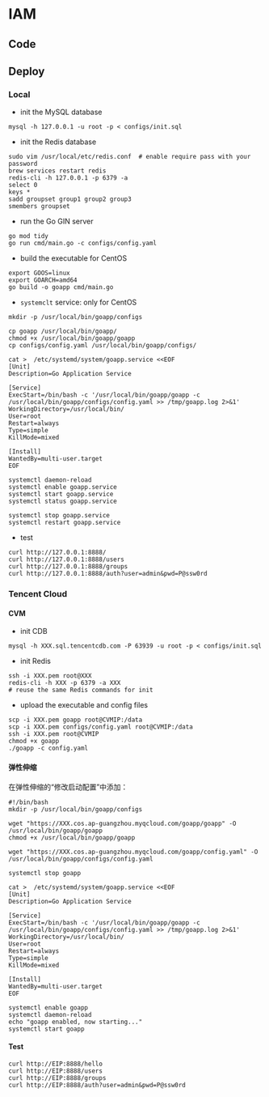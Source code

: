 # IAM

## Code



## Deploy

### Local

- init the MySQL database
```shell
mysql -h 127.0.0.1 -u root -p < configs/init.sql
```

- init the Redis database
```shell
sudo vim /usr/local/etc/redis.conf  # enable require pass with your password
brew services restart redis
redis-cli -h 127.0.0.1 -p 6379 -a 
select 0
keys *
sadd groupset group1 group2 group3
smembers groupset
```

- run the Go GIN server
```shell
go mod tidy
go run cmd/main.go -c configs/config.yaml
```

- build the executable for CentOS
```shell
export GOOS=linux
export GOARCH=amd64
go build -o goapp cmd/main.go
```

- `systemclt` service: only for CentOS
```shell
mkdir -p /usr/local/bin/goapp/configs

cp goapp /usr/local/bin/goapp/
chmod +x /usr/local/bin/goapp/goapp
cp configs/config.yaml /usr/local/bin/goapp/configs/

cat >  /etc/systemd/system/goapp.service <<EOF
[Unit]
Description=Go Application Service

[Service]
ExecStart=/bin/bash -c '/usr/local/bin/goapp/goapp -c /usr/local/bin/goapp/configs/config.yaml >> /tmp/goapp.log 2>&1'
WorkingDirectory=/usr/local/bin/
User=root
Restart=always
Type=simple
KillMode=mixed

[Install]
WantedBy=multi-user.target
EOF

systemctl daemon-reload
systemctl enable goapp.service
systemctl start goapp.service
systemctl status goapp.service

systemctl stop goapp.service
systemctl restart goapp.service
```

- test
```shell
curl http://127.0.0.1:8888/ 
curl http://127.0.0.1:8888/users 
curl http://127.0.0.1:8888/groups
curl http://127.0.0.1:8888/auth?user=admin&pwd=P@ssw0rd
```

### Tencent Cloud

#### CVM

- init CDB
```shell
mysql -h XXX.sql.tencentcdb.com -P 63939 -u root -p < configs/init.sql
```

- init Redis
```shell
ssh -i XXX.pem root@XXX
redis-cli -h XXX -p 6379 -a XXX
# reuse the same Redis commands for init
```

- upload the executable and config files
```shell
scp -i XXX.pem goapp root@CVMIP:/data
scp -i XXX.pem configs/config.yaml root@CVMIP:/data
ssh -i XXX.pem root@CVMIP
chmod +x goapp
./goapp -c config.yaml
```

#### 弹性伸缩

在弹性伸缩的“修改启动配置”中添加：

```shell
#!/bin/bash
mkdir -p /usr/local/bin/goapp/configs

wget "https://XXX.cos.ap-guangzhou.myqcloud.com/goapp/goapp" -O /usr/local/bin/goapp/goapp
chmod +x /usr/local/bin/goapp/goapp

wget "https://XXX.cos.ap-guangzhou.myqcloud.com/goapp/config.yaml" -O /usr/local/bin/goapp/configs/config.yaml

systemctl stop goapp

cat >  /etc/systemd/system/goapp.service <<EOF
[Unit]
Description=Go Application Service

[Service]
ExecStart=/bin/bash -c '/usr/local/bin/goapp/goapp -c /usr/local/bin/goapp/configs/config.yaml >> /tmp/goapp.log 2>&1'
WorkingDirectory=/usr/local/bin/
User=root
Restart=always
Type=simple
KillMode=mixed

[Install]
WantedBy=multi-user.target
EOF

systemctl enable goapp
systemctl daemon-reload
echo "goapp enabled, now starting..."
systemctl start goapp
```

#### Test

```shell
curl http://EIP:8888/hello 
curl http://EIP:8888/users 
curl http://EIP:8888/groups
curl http://EIP:8888/auth?user=admin&pwd=P@ssw0rd
```